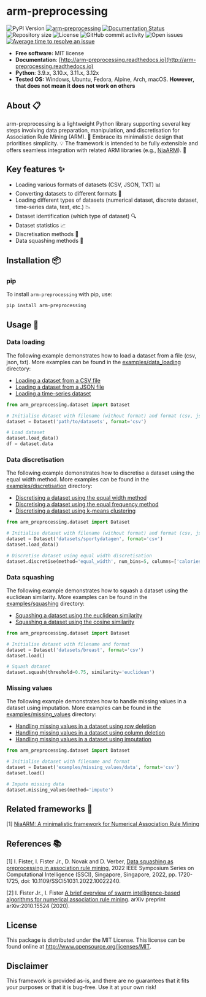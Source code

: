 # arm-preprocessing
![PyPI Version](https://img.shields.io/pypi/v/arm-preprocessing.svg)
[![arm-preprocessing](https://github.com/firefly-cpp/arm-preprocessing/actions/workflows/test.yml/badge.svg)](https://github.com/firefly-cpp/arm-preprocessing/actions/workflows/test.yml)
[![Documentation Status](https://readthedocs.org/projects/arm-preprocessing/badge/?version=latest)](https://arm-preprocessing.readthedocs.io/en/latest/?badge=latest)
![Repository size](https://img.shields.io/github/repo-size/firefly-cpp/arm-preprocessing)
![License](https://img.shields.io/github/license/firefly-cpp/arm-preprocessing.svg)
![GitHub commit activity](https://img.shields.io/github/commit-activity/w/firefly-cpp/arm-preprocessing.svg)
![Open issues](https://isitmaintained.com/badge/open/firefly-cpp/arm-preprocessing.svg)
[![Average time to resolve an issue](http://isitmaintained.com/badge/resolution/firefly-cpp/arm-preprocessing.svg)](http://isitmaintained.com/project/firefly-cpp/arm-preprocessing "Average time to resolve an issue")

* **Free software:** MIT license
* **Documentation**: [http://arm-preprocessing.readthedocs.io](http://arm-preprocessing.readthedocs.io)
* **Python**: 3.9.x, 3.10.x, 3.11.x, 3.12x
* **Tested OS:** Windows, Ubuntu, Fedora, Alpine, Arch, macOS. **However, that does not mean it does not work on others**

## About 📋
arm-preprocessing is a lightweight Python library supporting several key steps involving data preparation, manipulation, and discretisation for Association Rule Mining (ARM). 🧠 Embrace its minimalistic design that prioritises simplicity. 💡 The framework is intended to be fully extensible and offers seamless integration with related ARM libraries (e.g., [NiaARM](https://github.com/firefly-cpp/NiaARM)). 🔗

## Key features ✨
- Loading various formats of datasets (CSV, JSON, TXT) 📊
- Converting datasets to different formats 🔄
- Loading different types of datasets (numerical dataset, discrete dataset, time-series data, text, etc.) 📉
- Dataset identification (which type of dataset) 🔍
- Dataset statistics 📈
- Discretisation methods 📏
- Data squashing methods 🤏

## Installation 📦
### pip
To install ``arm-preprocessing`` with pip, use:
```bash
pip install arm-preprocessing
```

## Usage 🚀
### Data loading
The following example demonstrates how to load a dataset from a file (csv, json, txt). More examples can be found in the [examples/data_loading](./examples/data_loading/) directory:
- [Loading a dataset from a CSV file](./examples/data_loading/load_dataset_csv.py)
- [Loading a dataset from a JSON file](./examples/data_loading/load_dataset_json.py)
- [Loading a time-series dataset](./examples/data_loading/load_dataset_timeseries.py)

```python
from arm_preprocessing.dataset import Dataset

# Initialise dataset with filename (without format) and format (csv, json, txt)
dataset = Dataset('path/to/datasets', format='csv')

# Load dataset
dataset.load_data()
df = dataset.data
```

### Data discretisation
The following example demonstrates how to discretise a dataset using the equal width method. More examples can be found in the [examples/discretisation](./examples/discretisation) directory:
- [Discretising a dataset using the equal width method](./examples/discretisation/equal_width_discretisation.py)
- [Discretising a dataset using the equal frequency method](./examples/discretisation/equal_frequency_discretisation.py)
- [Discretising a dataset using k-means clustering](./examples/discretisation/kmeans_discretisation.py)

```python
from arm_preprocessing.dataset import Dataset

# Initialise dataset with filename (without format) and format (csv, json, txt)
dataset = Dataset('datasets/sportydatagen', format='csv')
dataset.load_data()

# Discretise dataset using equal width discretisation
dataset.discretise(method='equal_width', num_bins=5, columns=['calories'])
```

### Data squashing
The following example demonstrates how to squash a dataset using the euclidean similarity. More examples can be found in the [examples/squashing](./examples/squashing) directory:
- [Squashing a dataset using the euclidean similarity](./examples/squashing/squash_euclidean.py)
- [Squashing a dataset using the cosine similarity](./examples/squashing/squash_cosine.py)

```python
from arm_preprocessing.dataset import Dataset

# Initialise dataset with filename and format
dataset = Dataset('datasets/breast', format='csv')
dataset.load()

# Squash dataset
dataset.squash(threshold=0.75, similarity='euclidean')
```

### Missing values
The following example demonstrates how to handle missing values in a dataset using imputation. More examples can be found in the [examples/missing_values](./examples/missing_values) directory:
- [Handling missing values in a dataset using row deletion](./examples/missing_values/missing_values_rows.py)
- [Handling missing values in a dataset using column deletion](./examples/missing_values/missing_values_columns.py)
- [Handling missing values in a dataset using imputation](./examples/missing_values/missing_values_impute.py)

```python
from arm_preprocessing.dataset import Dataset

# Initialise dataset with filename and format
dataset = Dataset('examples/missing_values/data', format='csv')
dataset.load()

# Impute missing data
dataset.missing_values(method='impute')
```

## Related frameworks 🔗

[1] [NiaARM: A minimalistic framework for Numerical Association Rule Mining](https://github.com/firefly-cpp/NiaARM) 

## References 📚

[1] I. Fister, I. Fister Jr., D. Novak and D. Verber, [Data squashing as preprocessing in association rule mining](https://iztok-jr-fister.eu/static/publications/300.pdf), 2022 IEEE Symposium Series on Computational Intelligence (SSCI), Singapore, Singapore, 2022, pp. 1720-1725, doi: 10.1109/SSCI51031.2022.10022240.

[2] I. Fister Jr., I. Fister [A brief overview of swarm intelligence-based algorithms for numerical association rule mining](https://arxiv.org/abs/2010.15524). arXiv preprint arXiv:2010.15524 (2020).

## License

This package is distributed under the MIT License. This license can be found online
at <http://www.opensource.org/licenses/MIT>.

## Disclaimer

This framework is provided as-is, and there are no guarantees that it fits your purposes or that it is bug-free. Use it at your own risk!

